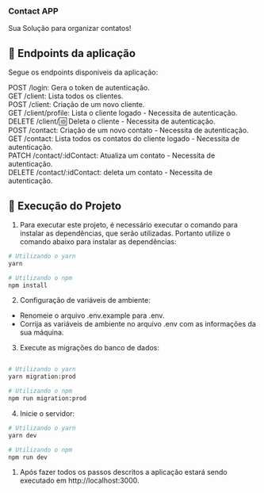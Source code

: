 ### Contact APP

Sua Solução para organizar contatos!

## 🔗 Endpoints da aplicação

Segue os endpoints disponiveis da aplicação:

POST /login: Gera o token de autenticação.\
GET /client: Lista todos os clientes.\
POST /client: Criação de um novo cliente.\
GET /client/profile: Lista o cliente logado - Necessita de autenticação.\
DELETE /client/:id: Deleta o cliente - Necessita de autenticação.\
POST /contact: Criação de um novo contato - Necessita de autenticação.\
GET /contact: Lista todos os contatos do cliente logado - Necessita de autenticação.\
PATCH /contact/:idContact: Atualiza um contato - Necessita de autenticação.\
DELETE /contact/:idContact: deleta um contato - Necessita de autenticação.

## 🔧 Execução do Projeto

1. Para executar este projeto, é necessário executar o comando para instalar as dependências, que serão utilizadas. Portanto utilize o comando abaixo para instalar as dependências:

```bash
# Utilizando o yarn
yarn

# Utilizando o npm
npm install
```

2. Configuração de variáveis de ambiente:

- Renomeie o arquivo .env.example para .env.
- Corrija as variáveis de ambiente no arquivo .env com as informações da sua máquina.

3. Execute as migrações do banco de dados:

```bash

# Utilizando o yarn
yarn migration:prod

# Utilizando o npm
npm run migration:prod
```

4. Inicie o servidor:

```bash
# Utilizando o yarn
yarn dev

# Utilizando o npm
npm run dev
```

1. Após fazer todos os passos descritos a aplicação estará sendo executado em http://localhost:3000.
